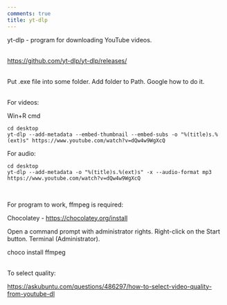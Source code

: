 ```yaml
---
comments: true
title: yt-dlp
---
```


yt-dlp - program for downloading YouTube videos.
<br><br>

<https://github.com/yt-dlp/yt-dlp/releases/>
<br><br>

Put .exe file into some folder. Add folder to Path. Google how to do it.
<br><br>

For videos:

Win+R cmd

```
cd desktop
yt-dlp --add-metadata --embed-thumbnail --embed-subs -o "%(title)s.%(ext)s" https://www.youtube.com/watch?v=dQw4w9WgXcQ
```

For audio:

```
cd desktop
yt-dlp --add-metadata -o "%(title)s.%(ext)s" -x --audio-format mp3 https://www.youtube.com/watch?v=dQw4w9WgXcQ
```
<br>

For program to work, ffmpeg is required:

Chocolatey - <https://chocolatey.org/install>

Open a command prompt with administrator rights. Right-click on the Start button. Terminal (Administrator).

choco install ffmpeg
<br><br>

To select quality:

<https://askubuntu.com/questions/486297/how-to-select-video-quality-from-youtube-dl>